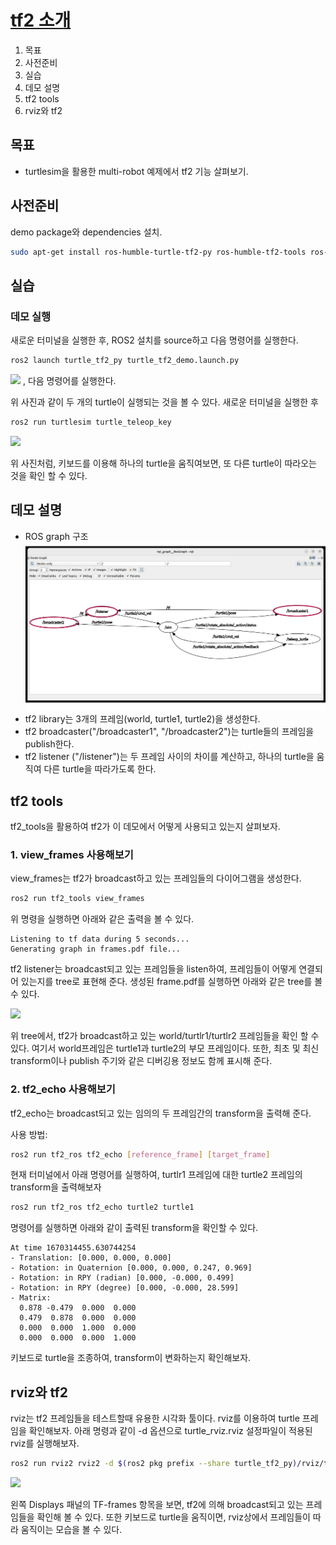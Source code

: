 # [tf2 소개](https://docs.ros.org/en/humble/Tutorials/Intermediate/Tf2/Introduction-To-Tf2.html)
1. 목표
1. 사전준비
1. 실습
1. 데모 설명
1. tf2 tools
1. rviz와 tf2

## 목표
* turtlesim을 활용한 multi-robot 예제에서 tf2 기능 살펴보기.
## 사전준비
demo package와 dependencies 설치.

```bash
sudo apt-get install ros-humble-turtle-tf2-py ros-humble-tf2-tools ros-humble-tf-transformations
```

## 실습
### 데모 실행
새로운 터미널을 실행한 후, ROS2 설치를 source하고 다음 명령어를 실행한다.

```bash
ros2 launch turtle_tf2_py turtle_tf2_demo.launch.py
```

![](https://docs.ros.org/en/humble/_images/turtlesim_follow1.png)
, 다음 명령어를 실행한다.

위 사진과 같이 두 개의 turtle이 실행되는 것을 볼 수 있다.
새로운 터미널을 실행한 후
```bash
ros2 run turtlesim turtle_teleop_key
```

![](https://docs.ros.org/en/humble/_images/turtlesim_follow2.png)

위 사진처럼, 키보드를 이용해 하나의 turtle을 움직여보면, 또 다른 turtle이 따라오는 것을 확인 할 수 있다. 

## 데모 설명
* ROS graph 구조
  ![](../../img/tf2_demo_graph.jpg) 
* tf2 library는 3개의 프레임(world, turtle1, turtle2)을 생성한다. 
* tf2 broadcaster("/broadcaster1", "/broadcaster2")는 turtle들의 프레임을 publish한다.
* tf2 listener ("/listener")는 두 프레임 사이의 차이를 계산하고, 하나의 turtle을 움직여 다른 turtle을 따라가도록 한다. 

## tf2 tools
tf2_tools을 활용하여 tf2가 이 데모에서 어떻게 사용되고 있는지 살펴보자.

### 1. view_frames 사용해보기
view_frames는 tf2가 broadcast하고 있는 프레임들의 다이어그램을 생성한다.

```bash
ros2 run tf2_tools view_frames
```

위 명령을 실행하면 아래와 같은 출력을 볼 수 있다.

```
Listening to tf data during 5 seconds...
Generating graph in frames.pdf file...
```
tf2 listener는 broadcast되고 있는 프레임들을 listen하여, 프레임들이 어떻게 연결되어 있는지를 tree로 표현해 준다. 생성된 frame.pdf를 실행하면 아래와 같은 tree를 볼 수 있다.

![](https://docs.ros.org/en/humble/_images/turtlesim_frames.png)

위 tree에서, tf2가 broadcast하고 있는 world/turtlr1/turtlr2 프레임들을 확인 할 수 있다. 여기서 world프레임은 turtle1과 turtle2의 부모 프레임이다. 또한, 최초 및 최신 transform이나 publish 주기와 같은 디버깅용 정보도 함께 표시해 준다.

### 2. tf2_echo 사용해보기

tf2_echo는 broadcast되고 있는 임의의 두 프레임간의 transform을 출력해 준다.

사용 방법:
```bash
ros2 run tf2_ros tf2_echo [reference_frame] [target_frame]
```

현재 터미널에서 아래 명령어를 실행하여, turtlr1 프레임에 대한 turtle2 프레임의 transform을 출력해보자

```bash
ros2 run tf2_ros tf2_echo turtle2 turtle1
```

명령어를 실행하면 아래와 같이 출력된 transform을 확인할 수 있다.

```
At time 1670314455.630744254
- Translation: [0.000, 0.000, 0.000]
- Rotation: in Quaternion [0.000, 0.000, 0.247, 0.969]
- Rotation: in RPY (radian) [0.000, -0.000, 0.499]
- Rotation: in RPY (degree) [0.000, -0.000, 28.599]
- Matrix:
  0.878 -0.479  0.000  0.000
  0.479  0.878  0.000  0.000
  0.000  0.000  1.000  0.000
  0.000  0.000  0.000  1.000
```

키보드로 turtle을 조종하여, transform이 변화하는지 확인해보자.

## rviz와 tf2

rviz는 tf2 프레임들을 테스트할때 유용한 시각화 툴이다. rviz를 이용하여 turtle 프레임을 확인해보자. 아래 명령과 같이 -d 옵션으로 turtle_rviz.rviz 설정파일이 적용된 rviz를 실행해보자.

```bash
ros2 run rviz2 rviz2 -d $(ros2 pkg prefix --share turtle_tf2_py)/rviz/turtle_rviz.rviz
```

![](https://docs.ros.org/en/humble/_images/turtlesim_rviz1.png)

왼쪽 Displays 패널의 TF-frames 항목을 보면, tf2에 의해 broadcast되고 있는 프레임들을 확인해 볼 수 있다. 또한 키보드로 turtle을 움직이면, rviz상에서 프레임들이 따라 움직이는 모습을 볼 수 있다.
